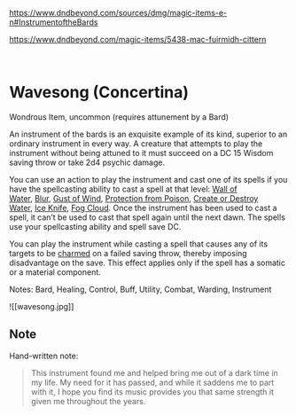 
https://www.dndbeyond.com/sources/dmg/magic-items-e-n#InstrumentoftheBards

https://www.dndbeyond.com/magic-items/5438-mac-fuirmidh-cittern

 

# Wavesong (Concertina)


Wondrous Item, uncommon (requires attunement by a Bard)

An instrument of the bards is an exquisite example of its kind, superior to an ordinary instrument in every way. A creature that attempts to play the instrument without being attuned to it must succeed on a DC 15 Wisdom saving throw or take 2d4 psychic damage.
    
You can use an action to play the instrument and cast one of its spells if you have the spellcasting ability to cast a spell at that level: [Wall of Water](https://www.dndbeyond.com/spells/wall-of-water), [Blur](https://www.dndbeyond.com/spells/blur), [Gust of Wind](https://www.dndbeyond.com/spells/gust-of-wind), [Protection from Poison](https://www.dndbeyond.com/spells/protection-from-poison), [Create or Destroy Water](https://www.dndbeyond.com/spells/create-or-destroy-water), [Ice Knife](https://www.dndbeyond.com/spells/ice-knife), [Fog Cloud](https://www.dndbeyond.com/spells/fog-cloud). Once the instrument has been used to cast a spell, it can’t be used to cast that spell again until the next dawn. The spells use your spellcasting ability and spell save DC.

You can play the instrument while casting a spell that causes any of its targets to be [charmed](https://www.dndbeyond.com/compendium/rules/basic-rules/appendix-a-conditions#Charmed) on a failed saving throw, thereby imposing disadvantage on the save. This effect applies only if the spell has a somatic or a material component.

Notes: Bard, Healing, Control, Buff, Utility, Combat, Warding, Instrument
  
![[wavesong.jpg]]
## Note

Hand-written note:

> This instrument found me and helped bring me out of a dark time in my life. My need for it has passed, and while it saddens me to part with it, I hope you find its music provides you that same strength it given me throughout the years.

